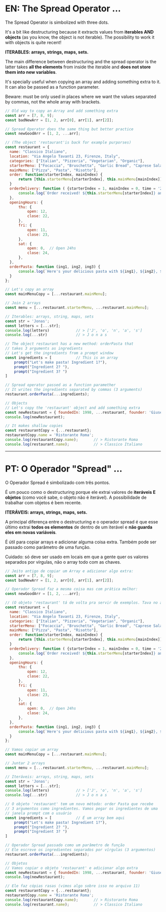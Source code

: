 # EN: The Spread Operator ...

The Spread Operator is simbolized with three dots.

It's a bit like destructuring because it extracts values from **iterables AND objects** (as you know, the object is not iterable). The possibility to work it with objects is quite recent!

**ITERABLES: arrays, strings, maps, sets.**

The main difference between destructuring and the spread operator is the latter takes **all the elements** from inside the iterable and **does not store them into new variables**.

It's specially useful when copying an array and adding something extra to it. It can also be passed as a function parameter.

Beware: must be only used in places where we want the values separated by commas, not the whole array with brackets.

```javascript
// Old way to copy an Array and add something extra
const arr = [7, 8, 9];
const badNewArr = [1, 2, arr[0], arr[1], arr[2]];

// Spread Operator does the same thing but better practice
const newGoodArr = [1, 2, ...arr];

// (The object 'restaurant'is back for example purporses)
const restaurant = {
  name: "Classico Italiano",
  location: "Via Angelo Tavanti 23, Firenze, Italy",
  categories: ["Italian", "Pizzeria", "Vegetarian", "Organic"],
  starterMenu: ["Focaccia", "Bruschetta", "Garlic Bread", "Caprese Salad"],
  mainMenu: ["Pizza", "Pasta", "Risotto"],
  order: function(starterIndex, mainIndex) {
      return [this.starterMenu[starterIndex], this.mainMenu[mainIndex]]
  }
  orderDelivery: function ( {starterIndex = 1, mainIndex = 0, time = '20:00', address}) {
      console.log(`Order received! ${this.starterMenu[starterIndex]} and ${this.mainMenu[mainIndex]} will be delivered to ${address} at ${time}`)
  },
  openingHours: {
      thu: {
          open: 12,
          close: 22,
      },
      fri: {
          open: 11,
          close: 23,
      },
      sat: {
          open: 0,  // Open 24hs
          close: 24,
      },
  },
  orderPasta: function (ing1, ing2, ing3) {
      console.log(`Here's your delicious pasta with ${ing1}, ${ing2}, ${ing3}!`)
  }
};

// Let's copy an array
const mainMenuCopy = [...restaurant.mainMenu];

// Join 2 arrays
const menu = [...restaurant.starterMenu, ...restaurant.mainMenu];

// Iterables: arrays, string, maps, sets
const str = 'Jonas';
const letters = [...str];
console.log(letters)            // > ['J', 'o', 'n', 'a', 's']
console.log(...str)             // > J o n a s

// The object restaurant has a new method: orderPasta that
// takes 3 arguments as ingredients
// Let's get the ingredients from a prompt window
const ingredients = [           // This is an array
    prompt("Let's make pasta! Ingredient 1?"),
    prompt("Ingredient 2? "),
    prompt("Ingredient 3? ")
]

// Spread operator passed as a function paramether
// It writes the ingredients separated by commas (3 arguments)
restaurant.orderPasta(...ingredients);

// Objects
// Let's copy the 'restaurant' object and add something extra
const newRestaurant = { foundedIn: 1998, ...restaurant, founder: 'Giuseppe'};
console.log(newRestaurant);

// It makes shallow copies
const restaurantCopy = {...restaurant};
restaurantCopy.name = 'Ristorante Roma';
console.log(restaurantCopy.name);       // > Ristorante Roma
console.log(restaurant.name);           // > Classico Italiano

```

---

# PT: O Operador "Spread" ...

O Operador Spread é simbolizado com três pontos.

É um pouco como o destructuring porque ele extrai valores de **iteráveis E objetos** (como você sabe, o objeto não é iterável). A possibilidade de trabalhar com objetos é bem recente.

**ITERÁVEIS: arrays, strings, maps, sets.**

A principal diferença entre o destructuring e o operador spread é que esse último extrai **todos os elementos** de dentro de um iterável e **não guarda eles em novas variáveis**.

É útil para copiar arrays e adicionar alguma coisa extra. Também pode ser passado como parâmetro de uma função.

Cuidado: só deve ser usado em locais em que a gente quer os valores separados por vírgulas, não o array todo com as chaves.

```javascript
// Jeito antigo de copiar um Array e adicionar algo extra:
const arr = [7, 8, 9];
const badNewArr = [1, 2, arr[0], arr[1], arr[2]];

// Operador Spread faz a mesma coisa mas com prática melhor:
const newGoodArr = [1, 2, ...arr];

// (O objeto 'restaurant' tá de volta pra servir de exemplos. Tava no arquivo passado)
const restaurant = {
  name: "Classico Italiano",
  location: "Via Angelo Tavanti 23, Firenze, Italy",
  categories: ["Italian", "Pizzeria", "Vegetarian", "Organic"],
  starterMenu: ["Focaccia", "Bruschetta", "Garlic Bread", "Caprese Salad"],
  mainMenu: ["Pizza", "Pasta", "Risotto"],
  order: function(starterIndex, mainIndex) {
      return [this.starterMenu[starterIndex], this.mainMenu[mainIndex]]
  }
  orderDelivery: function ( {starterIndex = 1, mainIndex = 0, time = '20:00', address}) {
      console.log(`Order received! ${this.starterMenu[starterIndex]} and ${this.mainMenu[mainIndex]} will be delivered to ${address} at ${time}`)
  },
  openingHours: {
      thu: {
          open: 12,
          close: 22,
      },
      fri: {
          open: 11,
          close: 23,
      },
      sat: {
          open: 0,  // Open 24hs
          close: 24,
      },
  },
  orderPasta: function (ing1, ing2, ing3) {
      console.log(`Here's your delicious pasta with ${ing1}, ${ing2}, ${ing3}!`)
  }
};

// Vamos copiar um array
const mainMenuCopy = [...restaurant.mainMenu];

// Juntar 2 arrays
const menu = [...restaurant.starterMenu, ...restaurant.mainMenu];

// Iteráveis: arrays, string, maps, sets
const str = 'Jonas';
const letters = [...str];
console.log(letters)            // > ['J', 'o', 'n', 'a', 's']
console.log(...str)             // > J o n a s

// O objeto 'restaurant' tem um novo método: order Pasta que recebe
// 3 argumentos como ingredientes. Vamos pegar os ingredientes de uma
// janela prompt com o usuário
const ingredients = [           // É um array bem aqui
    prompt("Let's make pasta! Ingredient 1?"),
    prompt("Ingredient 2? "),
    prompt("Ingredient 3? ")
]

// Operador Spread passado como um parâmetro de função
// Ele escreve os ingredientes separados por vírgulas (3 argumentos)
restaurant.orderPasta(...ingredients);

// Objetos
// Vamos copiar o objeto 'restaurant' e adicionar algo extra
const newRestaurant = { foundedIn: 1998, ...restaurant, founder: 'Giuseppe'};
console.log(newRestaurant);

// Ele faz cópias rasas (vimos algo sobre isso no arquivo 11)
const restaurantCopy = {...restaurant};
restaurantCopy.name = 'Ristorante Roma';
console.log(restaurantCopy.name);       // > Ristorante Roma
console.log(restaurant.name);           // > Classico Italiano

```
